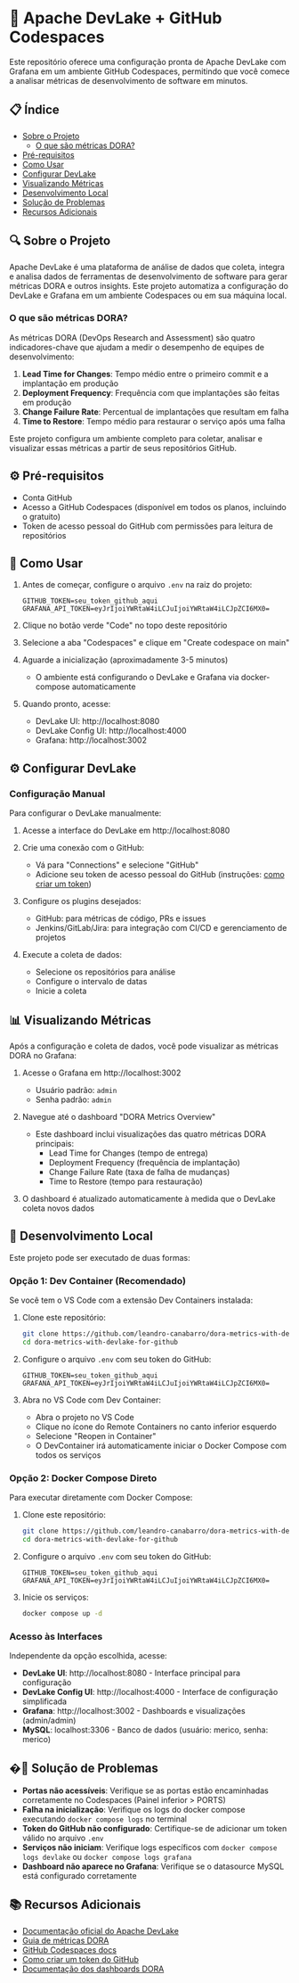 # 🚀 Apache DevLake + GitHub Codespaces

Este repositório oferece uma configuração pronta de Apache DevLake com Grafana em um ambiente GitHub Codespaces, permitindo que você comece a analisar métricas de desenvolvimento de software em minutos.

## 📋 Índice
- [Sobre o Projeto](#-sobre-o-projeto)
  - [O que são métricas DORA?](#o-que-são-métricas-dora)
- [Pré-requisitos](#️-pré-requisitos)
- [Como Usar](#-como-usar)
- [Configurar DevLake](#️-configurar-devlake)
- [Visualizando Métricas](#-visualizando-métricas)
- [Desenvolvimento Local](#-desenvolvimento-local)
- [Solução de Problemas](#-solução-de-problemas)
- [Recursos Adicionais](#-recursos-adicionais)

## 🔍 Sobre o Projeto

Apache DevLake é uma plataforma de análise de dados que coleta, integra e analisa dados de ferramentas de desenvolvimento de software para gerar métricas DORA e outros insights. Este projeto automatiza a configuração do DevLake e Grafana em um ambiente Codespaces ou em sua máquina local.

### O que são métricas DORA?

As métricas DORA (DevOps Research and Assessment) são quatro indicadores-chave que ajudam a medir o desempenho de equipes de desenvolvimento:

1. **Lead Time for Changes**: Tempo médio entre o primeiro commit e a implantação em produção
2. **Deployment Frequency**: Frequência com que implantações são feitas em produção
3. **Change Failure Rate**: Percentual de implantações que resultam em falha
4. **Time to Restore**: Tempo médio para restaurar o serviço após uma falha

Este projeto configura um ambiente completo para coletar, analisar e visualizar essas métricas a partir de seus repositórios GitHub.

## ⚙️ Pré-requisitos

- Conta GitHub
- Acesso a GitHub Codespaces (disponível em todos os planos, incluindo o gratuito)
- Token de acesso pessoal do GitHub com permissões para leitura de repositórios

## 🚀 Como Usar

1. Antes de começar, configure o arquivo `.env` na raiz do projeto:
   ```
   GITHUB_TOKEN=seu_token_github_aqui
   GRAFANA_API_TOKEN=eyJrIjoiYWRtaW4iLCJuIjoiYWRtaW4iLCJpZCI6MX0=
   ```

2. Clique no botão verde "Code" no topo deste repositório
3. Selecione a aba "Codespaces" e clique em "Create codespace on main"
4. Aguarde a inicialização (aproximadamente 3-5 minutos)
   - O ambiente está configurando o DevLake e Grafana via docker-compose automaticamente
5. Quando pronto, acesse:
   - DevLake UI: http://localhost:8080
   - DevLake Config UI: http://localhost:4000
   - Grafana: http://localhost:3002

## ⚙️ Configurar DevLake

### Configuração Manual

Para configurar o DevLake manualmente:

1. Acesse a interface do DevLake em http://localhost:8080
2. Crie uma conexão com o GitHub:
   - Vá para "Connections" e selecione "GitHub"
   - Adicione seu token de acesso pessoal do GitHub (instruções: [como criar um token](https://docs.github.com/pt/authentication/keeping-your-account-and-data-secure/creating-a-personal-access-token))

3. Configure os plugins desejados:
   - GitHub: para métricas de código, PRs e issues
   - Jenkins/GitLab/Jira: para integração com CI/CD e gerenciamento de projetos

4. Execute a coleta de dados:
   - Selecione os repositórios para análise
   - Configure o intervalo de datas
   - Inicie a coleta

## 📊 Visualizando Métricas

Após a configuração e coleta de dados, você pode visualizar as métricas DORA no Grafana:

1. Acesse o Grafana em http://localhost:3002
   - Usuário padrão: `admin`
   - Senha padrão: `admin`

2. Navegue até o dashboard "DORA Metrics Overview"
   - Este dashboard inclui visualizações das quatro métricas DORA principais:
     - Lead Time for Changes (tempo de entrega)
     - Deployment Frequency (frequência de implantação)
     - Change Failure Rate (taxa de falha de mudanças)
     - Time to Restore (tempo para restauração)

3. O dashboard é atualizado automaticamente à medida que o DevLake coleta novos dados

## 🔧 Desenvolvimento Local

Este projeto pode ser executado de duas formas:

### Opção 1: Dev Container (Recomendado)

Se você tem o VS Code com a extensão Dev Containers instalada:

1. Clone este repositório:
   ```bash
   git clone https://github.com/leandro-canabarro/dora-metrics-with-devlake-for-github.git
   cd dora-metrics-with-devlake-for-github
   ```

2. Configure o arquivo `.env` com seu token do GitHub:
   ```
   GITHUB_TOKEN=seu_token_github_aqui
   GRAFANA_API_TOKEN=eyJrIjoiYWRtaW4iLCJuIjoiYWRtaW4iLCJpZCI6MX0=
   ```

3. Abra no VS Code com Dev Container:
   - Abra o projeto no VS Code
   - Clique no ícone do Remote Containers no canto inferior esquerdo
   - Selecione "Reopen in Container"
   - O DevContainer irá automaticamente iniciar o Docker Compose com todos os serviços

### Opção 2: Docker Compose Direto

Para executar diretamente com Docker Compose:

1. Clone este repositório:
   ```bash
   git clone https://github.com/leandro-canabarro/dora-metrics-with-devlake-for-github.git
   cd dora-metrics-with-devlake-for-github
   ```

2. Configure o arquivo `.env` com seu token do GitHub:
   ```
   GITHUB_TOKEN=seu_token_github_aqui
   GRAFANA_API_TOKEN=eyJrIjoiYWRtaW4iLCJuIjoiYWRtaW4iLCJpZCI6MX0=
   ```

3. Inicie os serviços:
   ```bash
   docker compose up -d
   ```

### Acesso às Interfaces

Independente da opção escolhida, acesse:
- **DevLake UI**: http://localhost:8080 - Interface principal para configuração
- **DevLake Config UI**: http://localhost:4000 - Interface de configuração simplificada  
- **Grafana**: http://localhost:3002 - Dashboards e visualizações (admin/admin)
- **MySQL**: localhost:3306 - Banco de dados (usuário: merico, senha: merico)

## �🔧 Solução de Problemas

- **Portas não acessíveis**: Verifique se as portas estão encaminhadas corretamente no Codespaces (Painel inferior > PORTS)
- **Falha na inicialização**: Verifique os logs do docker compose executando `docker compose logs` no terminal
- **Token do GitHub não configurado**: Certifique-se de adicionar um token válido no arquivo `.env`
- **Serviços não iniciam**: Verifique logs específicos com `docker compose logs devlake` ou `docker compose logs grafana`
- **Dashboard não aparece no Grafana**: Verifique se o datasource MySQL está configurado corretamente

## 📚 Recursos Adicionais

- [Documentação oficial do Apache DevLake](https://devlake.apache.org/docs/)
- [Guia de métricas DORA](https://cloud.google.com/blog/products/devops-sre/using-the-four-keys-to-measure-your-devops-performance)
- [GitHub Codespaces docs](https://docs.github.com/pt/codespaces)
- [Como criar um token do GitHub](https://docs.github.com/pt/authentication/keeping-your-account-and-data-secure/creating-a-personal-access-token)
- [Documentação dos dashboards DORA](https://devlake.apache.org/docs/Dashboards/DORA)
